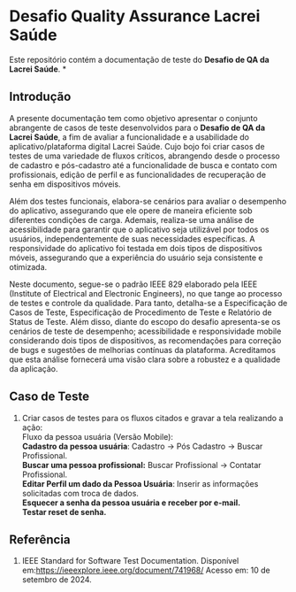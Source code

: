 # Desafio Quality Assurance Lacrei Saúde

Este repositório contém a documentação de teste do **Desafio de QA da Lacrei Saúde**. 
* 




## Introdução

A presente documentação tem como objetivo apresentar o conjunto abrangente de casos de teste desenvolvidos para o **Desafio de QA da Lacrei Saúde**, a fim de avaliar a funcionalidade e a usabilidade do aplicativo/plataforma digital Lacrei Saúde. Cujo bojo foi criar casos de testes de uma variedade de fluxos críticos, abrangendo desde o processo de cadastro e pós-cadastro até a funcionalidade de busca e contato com profissionais, edição de perfil e as funcionalidades de recuperação de senha em dispositivos móveis.

Além dos testes funcionais, elabora-se cenários para avaliar o desempenho do aplicativo, assegurando que ele opere de maneira eficiente sob diferentes condições de carga. Ademais, realiza-se uma análise de acessibilidade para garantir que o aplicativo seja utilizável por todos os usuários, independentemente de suas necessidades específicas. A responsividade do aplicativo foi testada em dois tipos de dispositivos móveis, assegurando que a experiência do usuário seja consistente e otimizada.

Neste documento, segue-se o padrão IEEE 829 elaborado pela IEEE (Institute of Electrical and Electronic Engineers), no que tange ao processo de testes e controle da qualidade. Para tanto, detalha-se a Especificação de Casos de Teste, Especificação de Procedimento de Teste e Relatório de Status de Teste. Além disso, diante do escopo do desafio apresenta-se os cenários de teste de desempenho; acessibilidade e responsividade mobile considerando dois tipos de dispositivos, as recomendações para correção de bugs e sugestões de melhorias contínuas da plataforma. Acreditamos que esta análise fornecerá uma visão clara sobre a robustez e a qualidade da aplicação. 




## Caso de Teste
1. Criar casos de testes para os fluxos citados e gravar a tela realizando a ação: \
Fluxo da pessoa usuária (Versão Mobile): \
  **Cadastro da pessoa usuária**: Cadastro → Pós Cadastro → Buscar Profissional. \
  **Buscar uma pessoa profissional:** Buscar Profissional → Contatar Profissional. \
  **Editar Perfil um dado da Pessoa Usuária**: Inserir as informações solicitadas com troca de dados.\
  **Esquecer a senha da pessoa usuária e receber por e-mail.**\
  **Testar reset de senha.**


## Referência 
1. IEEE Standard for Software Test Documentation. Disponível em:<https://ieeexplore.ieee.org/document/741968/> Acesso em: 10 de setembro de 2024.
